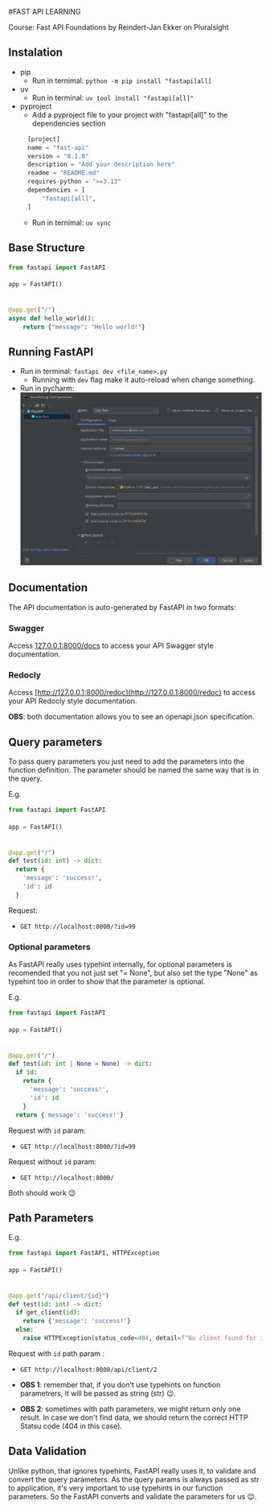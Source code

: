 #FAST API LEARNING

Course: Fast API Foundations by Reindert-Jan Ekker on Pluralsight

## Instalation

- pip
  - Run in ternimal: `python -m pip install "fastapi[all]`
- uv
  - Run in terminal: `uv tool install "fastapi[all]"`
- pyproject
  - Add a pyproject file to your project with "fastapi[all]" to the dependencies section
  ```python
    [project]
    name = "fast-api"
    version = "0.1.0"
    description = "Add your description here"
    readme = "README.md"
    requires-python = ">=3.13"
    dependencies = [
        "fastapi[all]",
    ]
    ```
  - Run in ternimal: `uv sync`

## Base Structure

```python
from fastapi import FastAPI

app = FastAPI()


@app.get("/")
async def hello_world():
    return {"message": "Hello world!"}

```

## Running FastAPI

- Run in terminal: `fastapi dev <file_name>.py`
  - Running with `dev` flag make it auto-reload when change something.
- Run in pycharm: 
  ![img.png](img.png)

## Documentation

The API documentation is auto-generated by FastAPI in two formats:

### Swagger

Access [127.0.0.1:8000/docs](127.0.0.1:8000/docs) to access your API Swagger style documentation.

### Redocly

Access [http://127.0.0.1:8000/redoc](http://127.0.0.1:8000/redoc) to access your API Redocly style documentation.

**OBS**: both documentation allows you to see an openapi.json specification.

## Query parameters

To pass query parameters you just need to add the parameters into the function definition. The parameter should be
named the same way that is in the query.

E.g.

```python
from fastapi import FastAPI

app = FastAPI()


@app.get("/")
def test(id: int) -> dict:
  return {
    'message': 'success!',
    'id': id
  }
```

Request:

- `GET http://localhost:8000/?id=99`

### Optional parameters

As FastAPI really uses typehint internally, for optional parameters is recomended that you not just set "= None", but
also set the type "None" as typehint too in order to show that the parameter is optional.

E.g.

```python
from fastapi import FastAPI

app = FastAPI()


@app.get("/")
def test(id: int | None = None) -> dict:
  if id:
    return {
      'message': 'success!',
      'id': id
    }
  return {'message': 'success!'}
```

Request with `id` param:

- `GET http://localhost:8000/?id=99`

Request without `id` param:

- `GET http://localhost:8000/`

Both should work 😉

## Path Parameters

E.g.

```python
from fastapi import FastAPI, HTTPException

app = FastAPI()


@app.get("/api/client/{id}")
def test(id: int) -> dict:
  if get_client(id):
    return {'message': 'success!'}
  else:
    raise HTTPException(status_code=404, detail=f"No client found for id {id}.")
```

Request with `id` path param :

- `GET http://localhost:8000/api/client/2`

- **OBS 1**: remember that, if you don't use typehints on function parametrers, it will be passed as string (str) 😉.
- **OBS 2**: sometimes with path parameters, we might return only one result. In case we don't find data, we should
  return the correct HTTP Statsu code (404 in this case).

## Data Validation

Unlike python, that ignores typehints, FastAPI really uses it, to validate and convert the query parameters. As the
query params is always passed as str to application, it's very important to use typehints in our function parameters. So
the FastAPI converts and validate the parameters for us 😉.


